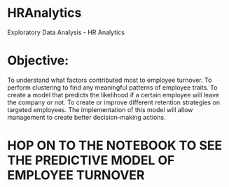 # HRAnalytics
Exploratory Data Analysis - HR Analytics 

# Objective:

To understand what factors contributed most to employee turnover.
To perform clustering to find any meaningful patterns of employee traits.
To create a model that predicts the likelihood if a certain employee will leave the company or not.
To create or improve different retention strategies on targeted employees.
The implementation of this model will allow management to create better decision-making actions.


# HOP ON TO THE NOTEBOOK TO SEE THE PREDICTIVE MODEL OF EMPLOYEE TURNOVER
